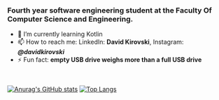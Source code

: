 ### Fourth year software engineering student at the Faculty Of Computer Science and Engineering.



- 🌱 I’m currently learning Kotlin
- 📫 How to reach me: LinkedIn: <b>David Kirovski</b>, Instagram: <i><b>@davidkirovski</b></i>
- ⚡ Fun fact: <b>empty USB drive weighs more than a full USB drive</b>
 
 <br>
 
[![Anurag's GitHub stats](https://github-readme-stats.vercel.app/api?username=Kirca54)](https://github.com/anuraghazra/github-readme-stats) [![Top Langs](https://github-readme-stats.vercel.app/api/top-langs/?username=Kirca54&layout=compact)](https://github.com/anuraghazra/github-readme-stats)
